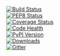 [![Build Status](https://travis-ci.org/obspy/obspy.svg?branch=master)](https://travis-ci.org/obspy/obspy)<br />
[![PEP8 Status](http://docs.obspy.org/master/_images/pep8.svg)](http://pep8.obspy.org)<br />
[![Coverage Status](https://img.shields.io/coveralls/obspy/obspy.svg)](https://coveralls.io/r/obspy/obspy?branch=master)<br />
[![Code Health](https://landscape.io/github/obspy/obspy/master/landscape.png)](https://landscape.io/github/obspy/obspy/master)<br />
[![PyPI Version](https://pypip.in/v/obspy/badge.svg)](https://crate.io/packages/obspy/)<br />
[![Downloads](https://pypip.in/d/obspy/badge.svg)](https://crate.io/packages/obspy/)<br />
[![Gitter](https://badges.gitter.im/JoinChat.svg)](https://gitter.im/obspy/obspy?utm_source=badge&utm_medium=badge&utm_campaign=pr-badge&utm_content=badge)